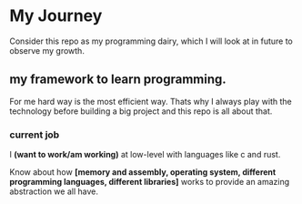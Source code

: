 # My Journey
Consider this repo as my programming dairy, which I will look at in future to observe my growth. 

## my framework to learn programming.
For me hard way is the most efficient way. Thats why I always play with the technology before building a big project and this repo is all about that. 

### current job
I __(want to work/am working)__ at low-level with languages like c and rust.

Know about how __[memory and assembly, operating system, different programming languages, different libraries]__ works to provide an amazing abstraction we all have.
